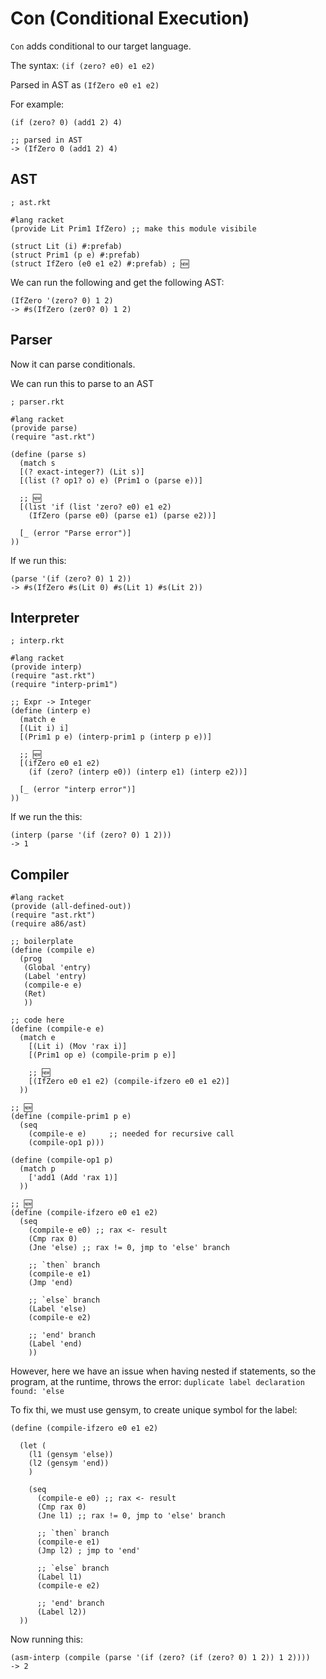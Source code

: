 # Con (Conditional Execution)

`Con` adds conditional to our target language.

The syntax: `(if (zero? e0) e1 e2)`

Parsed in AST as `(IfZero e0 e1 e2)`

For example:

```racket
(if (zero? 0) (add1 2) 4)

;; parsed in AST
-> (IfZero 0 (add1 2) 4)
```

## AST

```racket
; ast.rkt

#lang racket
(provide Lit Prim1 IfZero) ;; make this module visibile

(struct Lit (i) #:prefab)
(struct Prim1 (p e) #:prefab)
(struct IfZero (e0 e1 e2) #:prefab) ; 🆕
```

We can run the following and get the following AST:

```racket
(IfZero '(zero? 0) 1 2)
-> #s(IfZero (zer0? 0) 1 2)
```

## Parser

Now it can parse conditionals.

We can run this to parse to an AST

```racket
; parser.rkt

#lang racket
(provide parse)
(require "ast.rkt")

(define (parse s)
  (match s
  [(? exact-integer?) (Lit s)]
  [(list (? op1? o) e) (Prim1 o (parse e))]

  ;; 🆕
  [(list 'if (list 'zero? e0) e1 e2)
    (IfZero (parse e0) (parse e1) (parse e2))]

  [_ (error "Parse error")]
))
```

If we run this:

```racket
(parse '(if (zero? 0) 1 2))
-> #s(IfZero #s(Lit 0) #s(Lit 1) #s(Lit 2))
```

## Interpreter

```racket
; interp.rkt

#lang racket
(provide interp)
(require "ast.rkt")
(require "interp-prim1")

;; Expr -> Integer
(define (interp e)
  (match e
  [(Lit i) i]
  [(Prim1 p e) (interp-prim1 p (interp p e))]

  ;; 🆕
  [(ifZero e0 e1 e2)
    (if (zero? (interp e0)) (interp e1) (interp e2))]

  [_ (error "interp error")]
))
```

If we run the this:

```racket
(interp (parse '(if (zero? 0) 1 2)))
-> 1
```

## Compiler

```racket
#lang racket
(provide (all-defined-out))
(require "ast.rkt")
(require a86/ast)

;; boilerplate
(define (compile e)
  (prog
   (Global 'entry)
   (Label 'entry)
   (compile-e e)
   (Ret)
   ))

;; code here
(define (compile-e e)
  (match e
    [(Lit i) (Mov 'rax i)]
    [(Prim1 op e) (compile-prim p e)]

    ;; 🆕
    [(IfZero e0 e1 e2) (compile-ifzero e0 e1 e2)]
  ))

;; 🆕
(define (compile-prim1 p e)
  (seq
    (compile-e e)     ;; needed for recursive call
    (compile-op1 p)))

(define (compile-op1 p)
  (match p
    ['add1 (Add 'rax 1)]
  ))

;; 🆕
(define (compile-ifzero e0 e1 e2)
  (seq
    (compile-e e0) ;; rax <- result
    (Cmp rax 0)
    (Jne 'else) ;; rax != 0, jmp to 'else' branch

    ;; `then` branch
    (compile-e e1)
    (Jmp 'end)

    ;; `else` branch
    (Label 'else)
    (compile-e e2)

    ;; 'end' branch
    (Label 'end)
    ))
```

However, here we have an issue when having nested if statements, so the program, at the runtime, throws the error: `duplicate label declaration found: 'else`

To fix thi, we must use gensym, to create unique symbol for the label:

```racket
(define (compile-ifzero e0 e1 e2)

  (let (
    (l1 (gensym 'else))
    (l2 (gensym 'end))
    )

    (seq
      (compile-e e0) ;; rax <- result
      (Cmp rax 0)
      (Jne l1) ;; rax != 0, jmp to 'else' branch

      ;; `then` branch
      (compile-e e1)
      (Jmp l2) ; jmp to 'end'

      ;; `else` branch
      (Label l1)
      (compile-e e2)

      ;; 'end' branch
      (Label l2))
  ))
```

Now running this:

```racket
(asm-interp (compile (parse '(if (zero? (if (zero? 0) 1 2)) 1 2))))
-> 2
```
